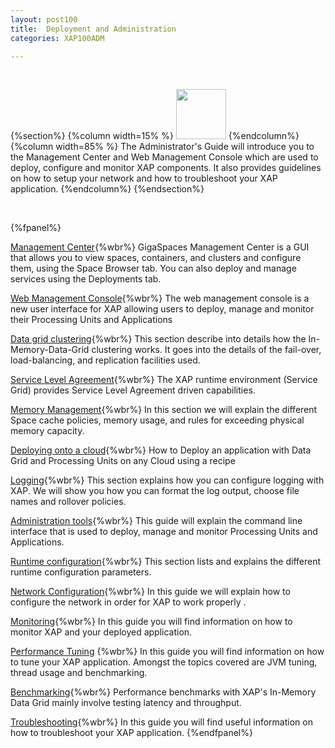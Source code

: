 ```yaml
---
layout: post100
title:  Deployment and Administration
categories: XAP100ADM

---
```


<br>

{%section%}
{%column width=15% %}
<img src="/attachment_files/subject/management.png" width="80" height="80">
{%endcolumn%}
{%column width=85% %}
The Administrator's Guide will introduce you to the Management Center and Web Management Console which are used to deploy, configure and monitor XAP components. It also provides guidelines on how to setup your network and how to troubleshoot your XAP application.
{%endcolumn%}
{%endsection%}

<br>

{%fpanel%}

[Management Center](./gigaspaces-management-center.html){%wbr%}
GigaSpaces Management Center is a GUI that allows you to view spaces, containers, and clusters and configure them, using the Space Browser tab. You can also deploy and manage services using the Deployments tab.

[Web Management Console](./web-management-console.html){%wbr%}
The web management console is a new user interface for XAP allowing users to deploy, manage and monitor their Processing Units and Applications

[Data grid clustering](./data-grid-clustering.html){%wbr%}
This section describe into details how the In-Memory-Data-Grid clustering works. It goes into the details of the fail-over, load-balancing, and replication facilities used.

[Service Level Agreement](./the-sla-overview.html){%wbr%}
The XAP runtime environment (Service Grid) provides Service Level Agreement driven capabilities.

[Memory Management](./memory-management-overview.html){%wbr%}
In this section we will explain the different Space cache policies, memory usage, and rules for exceeding physical memory capacity.

[Deploying onto a cloud](./deploying-your-application-on-a-cloud.html){%wbr%}
How to Deploy an application with Data Grid and Processing Units on any Cloud using a recipe

[Logging](./logging-overview.html){%wbr%}
This section explains how you can configure logging with XAP. We will show you how you can format the log output, choose file names and rollover policies.

[Administration tools](./administration-tools.html){%wbr%}
This guide will explain the command line interface that is used to deploy, manage and monitor Processing Units and Applications.

[Runtime configuration](./runtime-configuration.html){%wbr%}
This section lists and explains the different runtime configuration parameters.

[Network Configuration](./network.html){%wbr%}
In this guide we will explain how to configure the network in order for XAP to work properly .

[Monitoring](./monitoring.html){%wbr%}
In this guide you will find information on how to monitor XAP and your deployed application.

[Performance Tuning](./tuning.html) {%wbr%}
In this guide you will find information on how to tune your XAP application. Amongst the topics covered are JVM tuning, thread usage and benchmarking.

[Benchmarking](./benchmarking.html){%wbr%}
Performance benchmarks with XAP's In-Memory Data Grid mainly involve testing latency and throughput.

[Troubleshooting](./troubleshooting.html){%wbr%}
In this guide you will find useful information on how to troubleshoot your XAP application.
{%endfpanel%}



